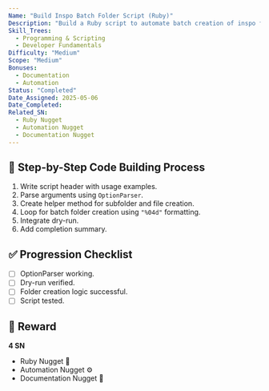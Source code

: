 ```yaml
---
Name: "Build Inspo Batch Folder Script (Ruby)"
Description: "Build a Ruby script to automate batch creation of inspo folders and files with dry-run support."
Skill_Trees:
  - Programming & Scripting
  - Developer Fundamentals
Difficulty: "Medium"
Scope: "Medium"
Bonuses:
  - Documentation
  - Automation
Status: "Completed"
Date_Assigned: 2025-05-06
Date_Completed: 
Related_SN:
  - Ruby Nugget
  - Automation Nugget
  - Documentation Nugget
---
```


## 🔎 Step-by-Step Code Building Process

1. Write script header with usage examples.
2. Parse arguments using `OptionParser`.
3. Create helper method for subfolder and file creation.
4. Loop for batch folder creation using `"%04d"` formatting.
5. Integrate dry-run.
6. Add completion summary.

## ✅ Progression Checklist
- [ ] OptionParser working.
- [ ] Dry-run verified.
- [ ] Folder creation logic successful.
- [ ] Script tested.

## 🏅 Reward
**4 SN**

- Ruby Nugget 💎
- Automation Nugget ⚙️
- Documentation Nugget 📝
